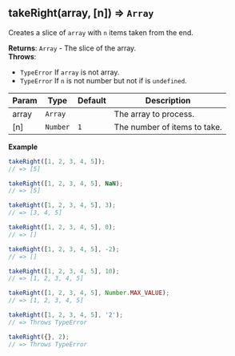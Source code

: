 <a name="takeRight"></a>

## takeRight(array, [n]) ⇒ <code>Array</code>
Creates a slice of `array` with `n` items taken from the end.

**Returns**: <code>Array</code> - The slice of the array.  
**Throws**:

- <code>TypeError</code> If `array` is not array.
- <code>TypeError</code> If `n` is not number but not if is `undefined`.


| Param | Type | Default | Description |
| --- | --- | --- | --- |
| array | <code>Array</code> |  | The array to process. |
| [n] | <code>Number</code> | <code>1</code> | The number of items to take. |

**Example**  
```js
takeRight([1, 2, 3, 4, 5]);
// => [5]

takeRight([1, 2, 3, 4, 5], NaN);
// => [5]

takeRight([1, 2, 3, 4, 5], 3);
// => [3, 4, 5]

takeRight([1, 2, 3, 4, 5], 0);
// => []

takeRight([1, 2, 3, 4, 5], -2);
// => []

takeRight([1, 2, 3, 4, 5], 10);
// => [1, 2, 3, 4, 5]

takeRight([1, 2, 3, 4, 5], Number.MAX_VALUE);
// => [1, 2, 3, 4, 5]

takeRight([1, 2, 3, 4, 5], '2');
// => Throws TypeError

takeRight({}, 2);
// => Throws TypeError
```
